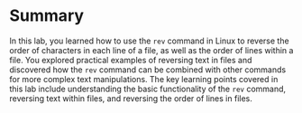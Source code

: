 # Summary

In this lab, you learned how to use the `rev` command in Linux to reverse the order of characters in each line of a file, as well as the order of lines within a file. You explored practical examples of reversing text in files and discovered how the `rev` command can be combined with other commands for more complex text manipulations. The key learning points covered in this lab include understanding the basic functionality of the `rev` command, reversing text within files, and reversing the order of lines in files.
